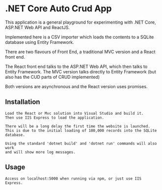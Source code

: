 # .NET Core Auto Crud App

This application is a general playground for experimenting with .NET Core, ASP.NET Web API and ReactJS. 

Implemented here is a CSV importer which loads the contents to a SQLite database using Entity Framework.

There are two flavours of Front End, a traditional MVC version and a React front end.

The React front end talks to the ASP.NET Web API, which then talks to Entity Framework.
The MVC version talks directly to Entity Framework (but also has the CUD parts of CRUD implemented)

Both versions are asynchronous and the React version uses promises.

## Installation
    Load the React or Mvc solution into Visual Studio and build it. 
    Then use IIS Express to load the application.

    There will be a long delay the first time the website is launched.
    This is due to the initial loading of 100,000 records into the SQLite database.

    Using the standard 'dotnet build' and 'dotnet run' commands will also work
    and will show more log messages.

## Usage
    Access on localhost:5000 when running via npm, or just use IIS Express.